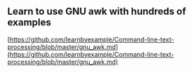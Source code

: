 ## Learn to use GNU awk with hundreds of examples
  
  [https://github.com/learnbyexample/Command-line-text-processing/blob/master/gnu_awk.md](https://github.com/learnbyexample/Command-line-text-processing/blob/master/gnu_awk.md)